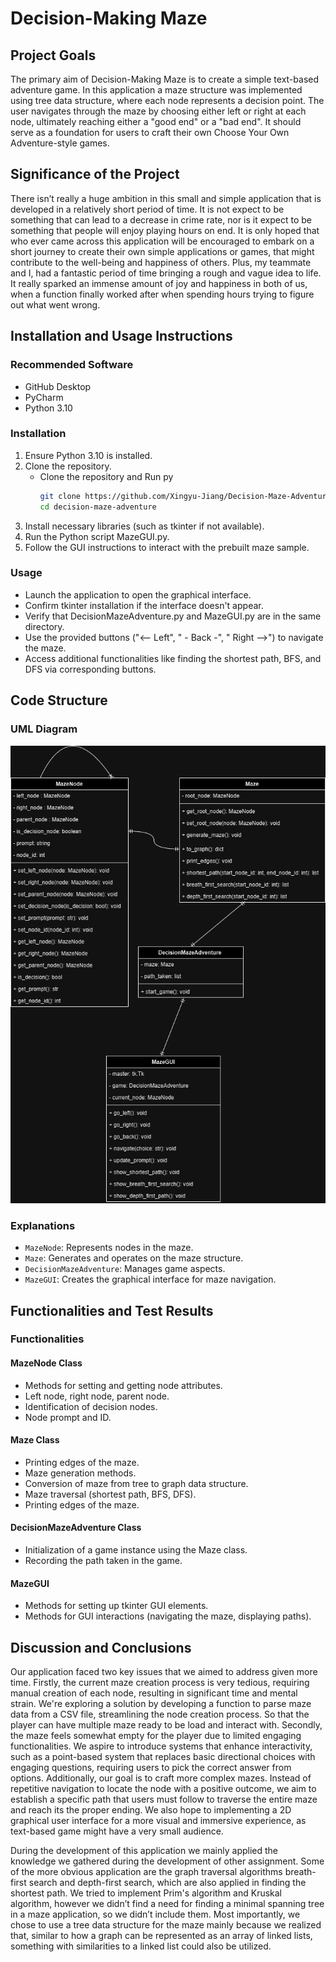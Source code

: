 # Decision-Making Maze

## Project Goals
The primary aim of Decision-Making Maze is to create a simple text-based adventure game. In this application a maze structure was implemented using tree data structure, where each node represents a decision point. The user navigates through the maze by choosing either left or right at each node, ultimately reaching either a "good end" or a "bad end". It should serve as a foundation for users to craft their own Choose Your Own Adventure-style games.
## Significance of the Project
There isn’t really a huge ambition in this small and simple application that is developed in a relatively short period of time. It is not expect to be something that can lead to a decrease in crime rate, nor is it expect to be something that people will enjoy playing hours on end. It is only hoped that who ever came across this application will be encouraged to embark on a short journey to create their own simple applications or games, that might contribute to the well-being and happiness of others. Plus, my teammate and I, had a fantastic period of time bringing a rough and vague idea to life. It really sparked an immense amount of joy and happiness in both of us, when a function finally worked after when spending hours trying to figure out what went wrong.
## Installation and Usage Instructions
### Recommended Software
- GitHub Desktop
- PyCharm
- Python 3.10

### Installation
1. Ensure Python 3.10 is installed.
2. Clone the repository.
   - Clone the repository and Run py
        ```sh
        git clone https://github.com/Xingyu-Jiang/Decision-Maze-Adventure.git
        cd decision-maze-adventure
3. Install necessary libraries (such as tkinter if not available).
4. Run the Python script MazeGUI.py.
5. Follow the GUI instructions to interact with the prebuilt maze sample.

### Usage
- Launch the application to open the graphical interface.
- Confirm tkinter installation if the interface doesn't appear.
- Verify that DecisionMazeAdventure.py and MazeGUI.py are in the same directory.
- Use the provided buttons ("<-- Left", " - Back -", " Right -->") to navigate the maze.
- Access additional functionalities like finding the shortest path, BFS, and DFS via corresponding buttons.

## Code Structure
### UML Diagram
![MazeUML](MazeUML.png)

### Explanations
- `MazeNode`: Represents nodes in the maze.
- `Maze`: Generates and operates on the maze structure.
- `DecisionMazeAdventure`: Manages game aspects.
- `MazeGUI`: Creates the graphical interface for maze navigation.

## Functionalities and Test Results
### Functionalities
#### MazeNode Class
- Methods for setting and getting node attributes.
- Left node, right node, parent node.
- Identification of decision nodes.
- Node prompt and ID.

#### Maze Class
- Printing edges of the maze.
- Maze generation methods.
- Conversion of maze from tree to graph data structure.
- Maze traversal (shortest path, BFS, DFS).
- Printing edges of the maze.

#### DecisionMazeAdventure Class
- Initialization of a game instance using the Maze class.
- Recording the path taken in the game.

#### MazeGUI
- Methods for setting up tkinter GUI elements.
- Methods for GUI interactions (navigating the maze, displaying paths).

## Discussion and Conclusions
Our application faced two key issues that we aimed to address given more time. Firstly, the current maze creation process is very tedious, requiring manual creation of each node, resulting in significant time and mental strain. We're exploring a solution by developing a function to parse maze data from a CSV file, streamlining the node creation process. So that the player can have multiple maze ready to be load and interact with. Secondly, the maze feels somewhat empty for the player due to limited engaging functionalities. We aspire to introduce systems that enhance interactivity, such as a point-based system that replaces basic directional choices with engaging questions, requiring users to pick the correct answer from options. Additionally, our goal is to craft more complex mazes. Instead of repetitive navigation to locate the node with a positive outcome, we aim to establish a specific path that users must follow to traverse the entire maze and reach its the proper ending. We also hope to implementing a 2D graphical user interface for a more visual and immersive experience, as text-based game might have a very small audience.

During the development of this application we mainly applied the knowledge we gathered during the development of other assignment. Some of the more obvious application are the graph traversal algorithms breath-first search and depth-first search, which are also applied in finding the shortest path. We tried to implement Prim's algorithm and Kruskal algorithm, however we didn’t find a need for finding a minimal spanning tree in a maze application, so we didn’t include them. Most importantly, we chose to use a tree data structure for the maze mainly because we realized that, similar to how a graph can be represented as an array of linked lists, something with similarities to a linked list could also be utilized.
